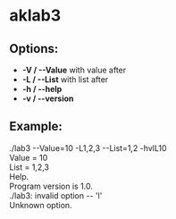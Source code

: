 # aklab3

## Options:
   
- **-V / --Value** with value after   
- **-L / --List** with list after   
- **-h / --help**   
- **-v / --version**   

## Example:
   
./lab3 --Value=10 -L1,2,3 --List=1,2 -hvlL10  
Value = 10  
List = 1,2,3  
Help.  
Program version is 1.0.  
./lab3: invalid option -- 'l'  
Unknown option.  

